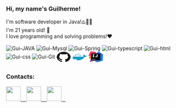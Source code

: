 
### Hi, my name's Guilherme!

I'm software developer in Java!♨️👨‍💻
<br>
I'm 21 years old! 👨‍
<br>
I love programming and solving problems!♥️ 
<br>

  <div style="display: inline_block">
  <img align="center" alt="Gui-JAVA" height="30" width="40" src="https://cdn.jsdelivr.net/gh/devicons/devicon/icons/java/java-original-wordmark.svg" />
  <img align="center" alt="Gui-Mysql" height="30" width="40" src="https://cdn.jsdelivr.net/gh/devicons/devicon/icons/mysql/mysql-plain-wordmark.svg" />
  <img align="center" alt="Gui-Spring" height="30" width="40" src="https://cdn.jsdelivr.net/gh/devicons/devicon/icons/spring/spring-original.svg" />
  <img align="center" alt="Gui-typescript" height="30" width="40" src="https://cdn.iconscout.com/icon/free/png-256/typescript-1174965.png" /> 
  <img align="center" alt="Gui-html" height="30" width="40" src="https://cdn-icons-png.flaticon.com/512/732/732212.png" /> 
  <img align="center" alt="Gui-css" height="30" width="40" src="https://cdn-icons-png.flaticon.com/512/732/732190.png" /> 
  <img align="center" alt="Gui-Git" height="30" width="40" src="https://cdn.jsdelivr.net/gh/devicons/devicon/icons/git/git-original.svg" />
  <img align="center" alt="Gui-GitHub" height="30" width="40" src="https://raw.githubusercontent.com/devicons/devicon/1119b9f84c0290e0f0b38982099a2bd027a48bf1/icons/github/github-original.svg" />
  <img align="center" alt="Gui-Docker" height="30" width="40" src="https://raw.githubusercontent.com/devicons/devicon/1119b9f84c0290e0f0b38982099a2bd027a48bf1/icons/docker/docker-plain.svg" />
  <img align="center" alt="Gui-Docker" height="30" width="40" src="https://raw.githubusercontent.com/devicons/devicon/1119b9f84c0290e0f0b38982099a2bd027a48bf1/icons/intellij/intellij-original.svg" /> 
</div>

##
<h3>Contacts:</h3>
  <a href="https://www.linkedin.com/in/guillherme-melo/" target="_blank">
  <img height="40" width="40" src="https://cdn-icons-png.flaticon.com/512/174/174857.png" target="_blank">
  &nbsp;&nbsp;
</a> 
<a href="https://api.whatsapp.com/send?phone=5585991085241&text=Ol%C3%A1%2C%20Gostaria%20de%20saber%20mais%20sobre%20seus%20servi%C3%A7os%20como%20desenvolvedor!" target="_blank">
  <img height="40" width="40" src="https://cdn.discordapp.com/attachments/937340483997421593/1005811841827614761/unknown.png" target="_blank">
  &nbsp;&nbsp;
</a> 
  <a href="mailto:meloguilherme1994@gmail.com" target="_blank">
  <img height="40" width="40" src="https://cdn-icons-png.flaticon.com/512/281/281769.png" target="_blank">
  &nbsp;&nbsp;
</a> 

